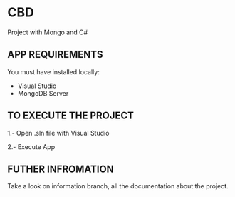 # CBD
Project with Mongo and C#

## APP REQUIREMENTS
You must have installed locally:
- Visual Studio
- MongoDB Server

## TO EXECUTE THE PROJECT
1.- Open .sln file with Visual Studio

2.- Execute App

## FUTHER INFROMATION

Take a look on information branch, all the documentation about the project.
